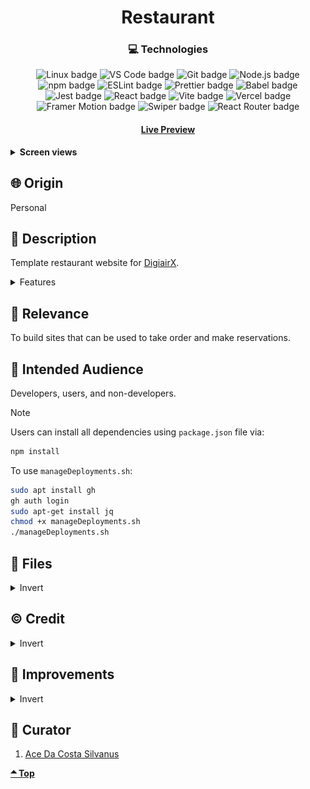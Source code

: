 <div align='center'>

# Restaurant

</div>
<div align='center'>
    <h3>💻 Technologies</h3>
    <img src="https://img.shields.io/badge/Linux-FCC624?style=for-the-badge&logo=linux&logoColor=black" alt="Linux badge">
    <img src="https://img.shields.io/badge/VS_Code-007ACC?style=for-the-badge&logo=visual-studio-code&logoColor=white" alt="VS Code badge">
    <img src="https://img.shields.io/badge/Git-F05032?style=for-the-badge&logo=git&logoColor=white" alt="Git badge">
    <img src="https://img.shields.io/badge/Node.js-43853D?style=for-the-badge&logo=node.js&logoColor=white" alt="Node.js badge">
    <img src="https://img.shields.io/badge/npm-CB3837?style=for-the-badge&logo=npm&logoColor=white" alt="npm badge">
    <img src="https://img.shields.io/badge/ESLint-4B32C3?style=for-the-badge&logo=eslint&logoColor=white" alt="ESLint badge">
    <img src="https://img.shields.io/badge/Prettier-F7B93E?style=for-the-badge&logo=prettier&logoColor=black" alt="Prettier badge">
    <img src="https://img.shields.io/badge/Babel-F7B93E?style=for-the-badge&logo=babel&logoColor=black" alt="Babel badge">
    <img src="https://img.shields.io/badge/Jest-C21325?style=for-the-badge&logo=jest&logoColor=white" alt="Jest badge">
    <img src="https://img.shields.io/badge/React-61DAFB?style=for-the-badge&logo=react&logoColor=white" alt="React badge">
    <img src="https://img.shields.io/badge/Vite-646CFF?style=for-the-badge&logo=vite&logoColor=white" alt="Vite badge">
    <img src="https://img.shields.io/badge/Vercel-000000?style=for-the-badge&logo=vercel&logoColor=white" alt="Vercel badge">
    <img src="https://img.shields.io/badge/Framer%20Motion-0055FF?style=for-the-badge&logo=framer&logoColor=white" alt="Framer Motion badge">
    <img src="https://img.shields.io/badge/Swiper-4880ED?style=for-the-badge&logo=swiper&logoColor=white" alt="Swiper badge">
    <img src="https://img.shields.io/badge/React_Router-CA4245?style=for-the-badge&logo=react-router&logoColor=white" alt="React Router badge">
    <h4><a href="https://digiresttemplate.vercel.app/">Live Preview</a></h4>
</div>

<!-- **Demo:** -->

<!-- ![Live Demo](./readme-assets/) -->

<details>

**<summary>Screen views</summary>**

**Desktop View:**

<img src="./readme-assets/desktop.jpg" alt="desktop view">
<br>

**Tablet View:**

<img src="./readme-assets/tablet.jpg" alt="desktop view">
<br>

**Mobile View:**

<img src="./readme-assets/mobile.jpg" alt="desktop view">

</details>

## 🌐 Origin

Personal

## 📝 Description

Template restaurant website for [DigiairX](https://www.digiairx.com/).

<details>
<summary>Features</summary>

- ###

</details>

## 🎯 Relevance

To build sites that can be used to take order and make reservations.

## 👥 Intended Audience

Developers, users, and non-developers.

> [!NOTE]
> Users can install all dependencies using `package.json` file via:
>
> ```bash
> npm install
> ```
>
> To use `manageDeployments.sh`:
>
> ```bash
> sudo apt install gh
> gh auth login
> sudo apt-get install jq
> chmod +x manageDeployments.sh
> ./manageDeployments.sh
> ```

## 📂 Files

<details>
<summary>Invert</summary>

| File                         | Description                                                                                  |
| ---------------------------- | -------------------------------------------------------------------------------------------- |
| `src/*`                      | Source files that are bundled into the output directory `dist/`.                             |
| `src/main.jsx`               | The main JavaScript entry point that bundling begins.                                        |
| `src/App.jsx`                | Main component where overall structure and other layout components of the app are contained. |
| `src/assets/*`               | All assets(images, icons, vids) used in website.                                             |
| `src/components/Contact`     | Components and stylesheet for Contact section.                                               |
| `src/components/Events`      | Components and stylesheet for Events section.                                                |
| `src/components/FixedOrder`  | Components and stylesheet for sections that are fixed - `Place order` and socials.           |
| `src/components/Home`        | Components and stylesheet for Home section.                                                  |
| `src/components/Menu`        | Components and stylesheet for Menu section.                                                  |
| `src/components/Nav`         | Components and stylesheet for Navigation.                                                    |
| `src/components/ScrollToTop` | Component used by all other components to scroll to top onClick.                             |
| `src/components/index.js`    | Imports all assets - images and stylesheets and exports all to other components.             |
| `src/App.css`                | React stylesheet that contains few default styles.                                           |
| `src/index.css`              | Tailwind main stylesheet.                                                                    |
| `src/reset.css`              | Resets style to default for consistency across different devices and browsers.               |
| `dist/*`                     | Output files from bundling of files in directory `src/`.                                     |
| `package*`                   | Contains details of project and dependencies versions.                                       |
| `readme-assets/*`            | Live demo and different screen views used in `README.md`.                                    |

</details>

## ©️ Credit

<details>
<summary>Invert</summary>

| File | Description |
| ---- | ----------- |

</details>

## 🔄 Improvements

<details>
<summary>Invert</summary>

- [ ] Use tailwind CSS for all components

</details>

## 👤 Curator

1. [Ace Da Costa Silvanus](https://github.com/asdacosta)

**[🞁 Top](#restaurant)**
